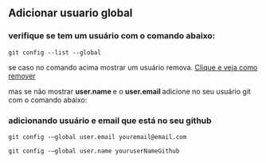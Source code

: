 ## Adicionar usuario global

### verifique se tem um usuário com o comando abaixo:

~~~
git config --list --global
~~~

se caso no comando acima mostrar um usuário remova. <a href="remover_usuario.md"> Clique e veja como remover </a>

mas se não mostrar <b> user.name </b> e o <b> user.email </b> adicione no seu usuário git com o comando abaixo: 

### adicionando usuário e email que está no seu github

~~~
git config -–global user.email youremail@email.com

git config -–global user.name youruserNameGithub
~~~


